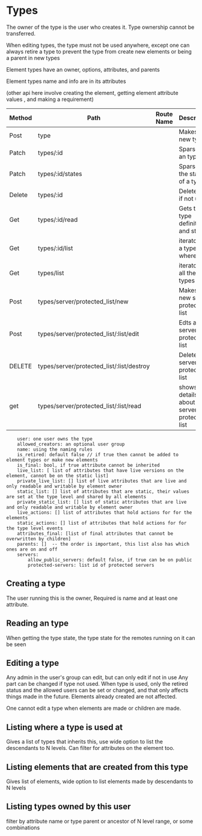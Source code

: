 #  Types


The owner of the type is the user who creates it. Type ownership cannot be transferred.

When editing types, the type must not be used anywhere, except one can always retire a type to prevent
the type from create new elements or being a parent in new types


Element types have an owner, options, attributes, and parents

Element types name and info are in its attributes

(other api here involve creating the element, getting element attribute values , and making a requirement)

| Method | Path                                      | Route Name | Description                               |
|--------|-------------------------------------------|------------|-------------------------------------------|
| Post   | type                                      |            | Makes a new type                          |
| Patch  | types/:id                                 |            | Sparse edit an type                       |
| Patch  | types/:id/states                          |            | Sparse edit the states of a type          |
| Delete | types/:id                                 |            | Delete Only if not used                   |
| Get    | types/:id/read                            |            | Gets the type definition and states       |
| Get    | types/:id/list                            |            | iterator, List a type where used          |
| Get    | types/list                                |            | iterator, List all the types              |
| Post   | types/server/protected_list/new           |            | Makes a new server protected list         |
| Post   | types/server/protected_list/:list/edit    |            | Edts a new server protected list          |
| DELETE | types/server/protected_list/:list/destroy |            | Deletes server protected list             |
| get    | types/server/protected_list/:list/read    |            | shows details about server protected list |

    
        user: one user owns the type
        allowed_creators: an optional user group
        name: using the naming rules
        is_retired: default false // if true then cannot be added to element types or make new elements
        is_final: bool, if true attribute cannot be inherited
        live_list: [ list of attributes that have live versions on the element, cannot be on the static list]
        private_live_list: [] list of live attributes that are live and only readable and writable by element owner
        static_list: [] list of attributes that are static, their values are set at the type level and shared by all elements
        private_static_list: [] list of static attributes that are live and only readable and writable by element owner
        live_actions: [] list of attributes that hold actions for for the elements
        static_actions: [] list of attributes that hold actions for for the type level events
        attributes_final: [list of final attributes that cannot be overwritten by children]
        parents: []  -- the order is important, this list also has which ones are on and off
        servers:
            allow_public_servers: default false, if true can be on public
            protected-servers: list id of protected servers


## Creating a type
The user running this is the owner,
Required is name and at least one attribute.

## Reading an type

When getting the type state, the type state for the remotes running on it can be seen


## Editing a type

Any admin in the user's group can edit, but can only edit if not in use
Any part can be changed if type not used.
When type is used, only the retired status and the allowed users can be set or changed,
and that only affects things made in the future. Elements already created are not affected.

One cannot edit a type when elements are made or children are made.



## Listing where a type is used at

Gives a list of types that inherits this, use wide option to list the descendants to N levels.
Can filter for attributes on the element too. 

## Listing elements that are created from this type

Gives list of elements, wide option to list elements made by descendants to N levels

## Listing types owned by this user

filter by attribute name or type parent or ancestor of N level range, or some combinations

